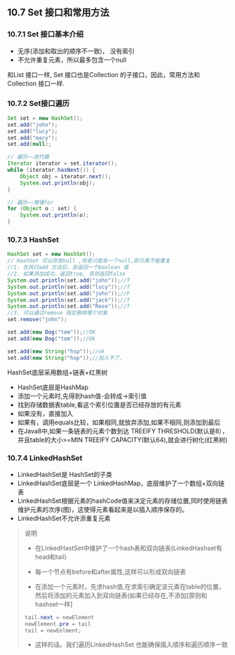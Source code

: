 ## 10.7 Set 接口和常用方法

### 10.7.1 Set 接口基本介绍

- 无序(添加和取出的顺序不一致)， 没有索引
- 不允许重复元素，所以最多包含一个null

和List 接口一样, Set 接口也是Collection 的子接口，因此，常用方法和Collection 接口一样.

### 10.7.2 Set接口遍历

~~~java
Set set = new HashSet();
set.add("john");
set.add("lucy");
set.add("mary");
set.add(null);

// 遍历——迭代器
Iterator iterator = set.iterator();
while (iterator.hasNext()) {
    Object obj = iterator.next();
    System.out.println(obj);
}

// 遍历——增强for
for (Object o : set) {
	System.out.println(o);
}
~~~

### 10.7.3 HashSet

~~~java
HashSet set = new HashSet();
// HashSet 可以存放null ,但是只能有一个null,即元素不能重复
//1. 在执行add 方法后，会返回一个boolean 值
//2. 如果添加成功，返回true, 否则返回false
System.out.println(set.add("john"));//T
System.out.println(set.add("lucy"));//T
System.out.println(set.add("john"));//F
System.out.println(set.add("jack"));//T
System.out.println(set.add("Rose"));//T
//3. 可以通过remove 指定删除哪个对象
set.remove("john");

set.add(new Dog("tom"));//OK
set.add(new Dog("tom"));//Ok

set.add(new String("hsp"));//ok
set.add(new String("hsp"));//加入不了.
~~~

HashSet底层采用数组+链表+红黑树

- HashSet底层是HashMap
- 添加一个元素时,先得到hash值-会转成->索引值
- 找到存储数据表table,看这个索引位置是否已经存放的有元素
- 如果没有，直接加入
- 如果有，调用equals比较，如果相同,就放弃添加,如果不相同,则添加到最后
- 在Java8中,如果一条链表的元素个数到达 TREEIFY THRESHOLD(默认是8），并且table的大小>=MIN TREEIFY CAPACITY(默认64),就会进行树化(红黑树)

### 10.7.4 LinkedHashSet

- LinkedHashSet是 HashSet的子类
- LinkedHashSet底层是一个 LinkedHashMap，底层维护了一个数组+双向链表
- LinkedHashSet根据元素的hashCode值来决定元素的存储位置,同时使用链表维护元素的次序(图)，这使得元素看起来是以插入顺序保存的。
- LinkedHashSet不允许添重复元素

>说明
>
>- 在LinkedHastSet中维护了一个hash表和双向链表(LinkedHashset有head和tail)
>
>- 每一个节点有before和after属性,这样可以形成双向链表
>
>- 在添加一个元素时，先求hash值,在求索引确定该元素在table的位置，然后将添加的元素加入到双向链表(如果已经存在,不添加[原则和hashset一样]
>
> ~~~java
> tail.next = newElement
> newElement.pre = tail
> tail = newEelment;
> ~~~
>
>- 这样的话。我们遍历LinkedHashSet 也能确保插入顺序和遍历顺序一致

